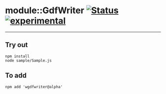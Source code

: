 
# module::GdfWriter  [![Status](https://github.com/Wandalen/wGdfWriter/workflows/Test/badge.svg)](https://github.com/Wandalen/wGdfWriter/actions?query=workflow%3ATest) [![experimental](https://img.shields.io/badge/stability-experimental-orange.svg)](https://github.com/emersion/stability-badges#experimental)

___

## Try out
```
npm install
node sample/Sample.js
```

## To add
```
npm add 'wgdfwriter@alpha'
```

